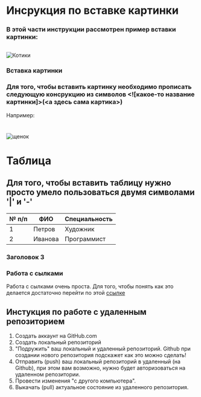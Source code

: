 # Инсрукция по вставке картинки

### В этой части инструкции рассмотрен пример вставки картинки:
##
##
![Котики](cat.jpg)

### Вставка картинки
### Для того, чтобы вставить картинку необходимо прописать следующую консрукцию из символов <![какое-то название картинки]>(<а здесь сама картика>)
Например:
#
![щенок](dog.jpg)

# Таблица
##
## Для того, чтобы вставить таблицу нужно просто умело пользоваться двумя символами '|' и '-'

|№ п/п| ФИО | Специальность |
|---|-------|---------------|
| 1 |Петров| Художник|
|2|Иванова|Программист|

### Заголовок 3

### Работа с сылками

Работа с сылками очень проста. Для того, чтобы понять как это делается достаточно перейти по этой [ссылке](https://texterra.ru/blog/ischerpyvayushchaya-shpargalka-po-sintaksisu-razmetki-markdown-na-zametku-avtoram-veb-razrabotchikam.html)
## Инстукция по работе с удаленным репозиторием
1. Создать аккаунт на GitHub.com
2. Создать локальный репозиторий
3. "Подружить" ваш локальный и удаленный репозиторий. Github при создании нового репозитория подскажет как это можно сделать!
4. Отправить (push) ваш локальный репозиторий в удаленный (на Github), при этом вам возможно, нужно будет авторизоваться на удаленном репозитории.
5. Провести изменения "с другого компьютера".
6. Выкачать (pull) актуальное состояние из удаленного репозитория.